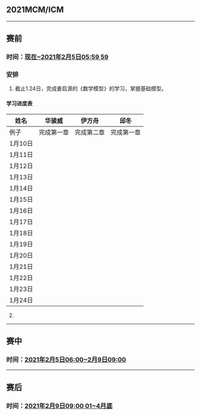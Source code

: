 ## 2021MCM/ICM

---
## 赛前

### 时间：<u>现在~2021年2月5日05:59 59</u>

### 安排

1. 截止1.24日，完成姜启源的《数学模型》的学习，掌握基础模型。

#### 学习进度表

姓名 | 华骏威   | 伊方舟   | 邱冬    
-------|-------|-------|-------
例子| 完成第一章 | 完成第二章 | 完成第一章 
1月10日 |       |       |       
1月11日 |       |       |       
1月12日 |       |       |       
1月13日 |       |       |       
1月14日 |       |       |       
1月15日 |       |       |       
1月16日 |       |       |       
1月17日 |       |       |       
1月18日 |       |       |       
1月19日 |       |       |       
1月20日 |       |       |       
1月21日 |       |       |       
1月22日 |       |       |       
1月23日 |       |       |       
1月24日 |       |       |       

2. 

---
## 赛中
### 时间：<u>2021年2月5日06:00~2月9日09:00</u>

---
## 赛后

### 时间：<u>2021年2月9日09:00 01~4月底</u>

